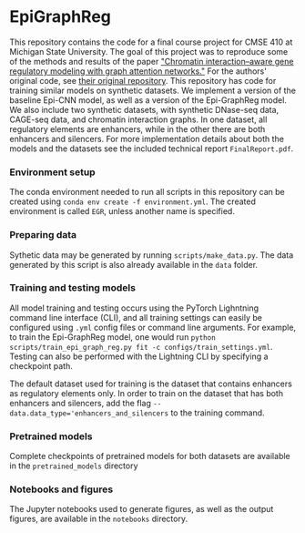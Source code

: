 # EpiGraphReg

This repository contains the code for a final course project for CMSE 410 at Michigan State University. The goal of this project was to reproduce some of the methods and results of the paper ["Chromatin interaction–aware gene regulatory modeling with graph attention networks."](https://pubmed.ncbi.nlm.nih.gov/35396274/) For the authors' original code, see [their original repository](https://github.com/karbalayghareh/GraphReg/). This repository has code for training similar models on synthetic datasets. We implement a version of the baseline Epi-CNN model, as well as a version of the Epi-GraphReg model. We also include two synthetic datasets, with synthetic DNase-seq data, CAGE-seq data, and chromatin interaction graphs. In one dataset, all regulatory elements are enhancers, while in the other there are both enhancers and silencers. For more implementation details about both the models and the datasets see the included technical report `FinalReport.pdf`.

### Environment setup
The conda environment needed to run all scripts in this repository can be created using `conda env create -f environment.yml`. The created environment is called `EGR`, unless another name is specified.

### Preparing data
Sythetic data may be generated by running `scripts/make_data.py`. The data generated by this script is also already available in the `data` folder.

### Training and testing models 
All model training and testing occurs using the PyTorch Lighntning command line interface (CLI), and all training settings can easily be configured using `.yml` config files or command line arguments. For example, to train the Epi-GraphReg model, one would run `python scripts/train_epi_graph_reg.py fit -c configs/train_settings.yml`. Testing can also be performed with the Lightning CLI by specifying a checkpoint path.

The default dataset used for training is the dataset that contains enhancers as regulatory elements only. In order to train on the dataset that has both enhancers and silencers, add the flag `--data.data_type='enhancers_and_silencers` to the training command.

### Pretrained models
Complete checkpoints of pretrained models for both datasets are available in the `pretrained_models` directory

### Notebooks and figures

The Jupyter notebooks used to generate figures, as well as the output figures, are available in the `notebooks` directory.
